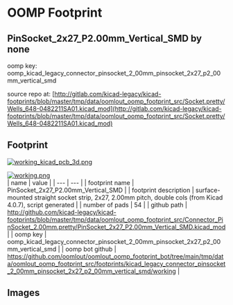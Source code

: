 # OOMP Footprint  
## PinSocket_2x27_P2.00mm_Vertical_SMD  by none  
  
oomp key: oomp_kicad_legacy_connector_pinsocket_2_00mm_pinsocket_2x27_p2_00mm_vertical_smd  
  
source repo at: [http://gitlab.com/kicad-legacy/kicad-footprints/blob/master/tmp/data/oomlout_oomp_footprint_src/Socket.pretty/Wells_648-0482211SA01.kicad_mod](http://gitlab.com/kicad-legacy/kicad-footprints/blob/master/tmp/data/oomlout_oomp_footprint_src/Socket.pretty/Wells_648-0482211SA01.kicad_mod)  
## Footprint  
  
[![working_kicad_pcb_3d.png](working_kicad_pcb_3d_600.png)](working_kicad_pcb_3d.png)  
  
[![working.png](working_600.png)](working.png)  
| name | value | 
| --- | --- | 
| footprint name | PinSocket_2x27_P2.00mm_Vertical_SMD | 
| footprint description | surface-mounted straight socket strip, 2x27, 2.00mm pitch, double cols (from Kicad 4.0.7), script generated | 
| number of pads | 54 | 
| github path | http://github.com/kicad-legacy/kicad-footprints/blob/master/tmp/data/oomlout_oomp_footprint_src/Connector_PinSocket_2.00mm.pretty/PinSocket_2x27_P2.00mm_Vertical_SMD.kicad_mod | 
| oomp key | oomp_kicad_legacy_connector_pinsocket_2_00mm_pinsocket_2x27_p2_00mm_vertical_smd | 
| oomp bot github | https://github.com/oomlout/oomlout_oomp_footprint_bot/tree/main/tmp/data/oomlout_oomp_footprint_src/footprints/kicad_legacy_connector_pinsocket_2_00mm_pinsocket_2x27_p2_00mm_vertical_smd/working | 
## Images  
